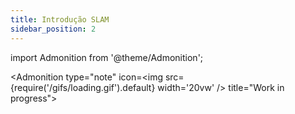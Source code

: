 ```yaml
---
title: Introdução SLAM
sidebar_position: 2
---
```


import Admonition from '@theme/Admonition';

<Admonition 
    type="note" 
    icon=<img src={require('/gifs/loading.gif').default} width='20vw' />
    title="Work in progress">
</Admonition>


